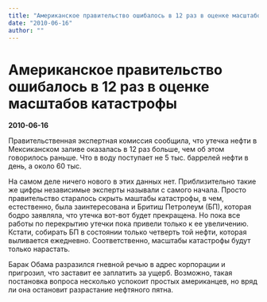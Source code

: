```yaml
---
title: "Американское правительство ошибалось в 12 раз в оценке масштабов катастрофы"
date: "2010-06-16"
author: ""
---
```


# Американское правительство ошибалось в 12 раз в оценке масштабов катастрофы

**2010-06-16** 

Правительственная экспертная комиссия сообщила, что утечка нефти в Мексиканском заливе оказалась в 12 раз больше, чем об этом говорилось раньше. Что в воду поступает не 5 тыс. баррелей нефти в день, а около 60 тыс.

На самом деле ничего нового в этих данных нет. Приблизительно такие же цифры независимые эксперты называли с самого начала. Просто правительство старалось скрыть маштабы катастрофы, в чем, естественно, была заинтересована и Бритиш Петролеум (БП), которая бодро заявляла, что утечка вот-вот будет прекращена. Но пока все работы по перекрытию утечки пока привели только к ее увеличению. Кстати, собирать БП в состоянии только четверть той нефти, которая выливается ежедневно. Соответственно, масштабы катастрофы будут только нарастать.

Барак Обама разразился гневной речью в адрес корпорации и пригрозил, что заставит ее заплатить за ущерб. Возможно, такая постановка вопроса несколько успокоит простых американцев, но вряд ли она остановит разрастание нефтяного пятна.
